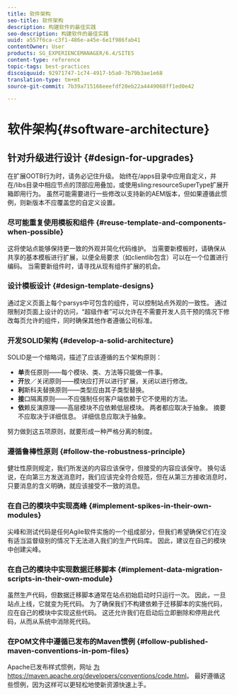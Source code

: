 ```yaml
---
title: 软件架构
seo-title: 软件架构
description: 构建软件的最佳实践
seo-description: 构建软件的最佳实践
uuid: a557f6ca-c3f1-486e-a45e-6e1f986fab41
contentOwner: User
products: SG_EXPERIENCEMANAGER/6.4/SITES
content-type: reference
topic-tags: best-practices
discoiquuid: 92971747-1c74-4917-b5a0-7b79b3ae1e68
translation-type: tm+mt
source-git-commit: 7b39a715166eeefdf20eb22a4449068ff1ed0e42

---
```



# 软件架构{#software-architecture}

## 针对升级进行设计 {#design-for-upgrades}

在扩展OOTB行为时，请务必记住升级。 始终在/apps目录中应用自定义，并在/libs目录中相应节点的顶部应用叠加，或使用sling:resourceSuperType扩展开箱即用行为。 虽然可能需要进行一些修改以支持新的AEM版本，但如果遵循此惯例，则新版本不应覆盖您的自定义设置。

### 尽可能重复使用模板和组件 {#reuse-template-and-components-when-possible}

这将使站点能够保持更一致的外观并简化代码维护。 当需要新模板时，请确保从共享的基本模板进行扩展，以便全局要求（如clientlib包含）可以在一个位置进行编码。 当需要新组件时，请寻找从现有组件扩展的机会。

### 设计模板设计 {#design-template-designs}

通过定义页面上每个parsys中可包含的组件，可以控制站点外观的一致性。 通过限制对页面上设计的访问，“超级作者”可以允许在不需要开发人员干预的情况下修改每页允许的组件，同时确保其他作者遵循公司标准。

### 开发SOLID架构 {#develop-a-solid-architecture}

SOLID是一个缩略词，描述了应该遵循的五个架构原则：

* **单**&#x200B;责任原则——每个模块、类、方法等只能做一件事。
* **开**&#x200B;放／关闭原则——模块应打开以进行扩展，关闭以进行修改。
* **利**&#x200B;斯科夫替换原则——类型应由其子类型替换。
* **接**&#x200B;口隔离原则——不应强制任何客户端依赖于它不使用的方法。
* **依**&#x200B;赖反演原理——高层模块不应依赖低层模块。 两者都应取决于抽象。 摘要不应取决于详细信息。 详细信息应取决于抽象。

努力做到这五项原则，就要形成一种严格分离的制度。

### 遵循鲁棒性原则 {#follow-the-robustness-principle}

健壮性原则规定，我们所发送的内容应该保守，但接受的内容应该保守。 换句话说，在向第三方发送消息时，我们应该完全符合规范，但在从第三方接收消息时，只要消息的含义明确，就应该接受不一致的消息。

### 在自己的模块中实现高峰 {#implement-spikes-in-their-own-modules}

尖峰和测试代码是任何Agile软件实施的一个组成部分，但我们希望确保它们在没有适当监督级别的情况下无法进入我们的生产代码库。 因此，建议在自己的模块中创建尖峰。

### 在自己的模块中实现数据迁移脚本 {#implement-data-migration-scripts-in-their-own-module}

虽然生产代码，但数据迁移脚本通常在站点初始启动时只运行一次。 因此，一旦站点上线，它就变为死代码。 为了确保我们不构建依赖于迁移脚本的实施代码，应在自己的模块中实现这些代码。 这还允许我们在启动后立即删除和停用此代码，从而从系统中消除死代码。

### 在POM文件中遵循已发布的Maven惯例 {#follow-published-maven-conventions-in-pom-files}

Apache已发布样式惯例，网址 [为https://maven.apache.org/developers/conventions/code.html](https://maven.apache.org/developers/conventions/code.html)。 最好遵循这些惯例，因为这样可以更轻松地使新资源快速上手。
